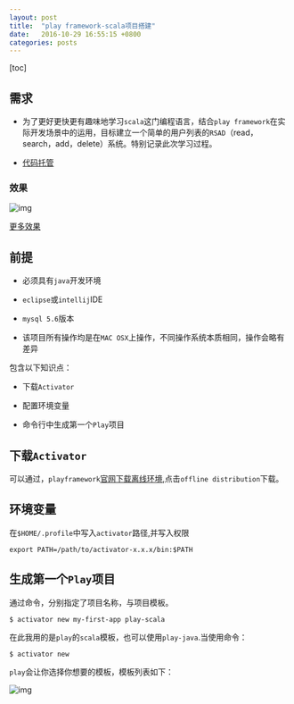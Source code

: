 ```yaml
---
layout: post
title:  "play framework-scala项目搭建"
date:   2016-10-29 16:55:15 +0800
categories: posts
---
```


[toc]
## 需求
- 为了更好更快更有趣味地学习`scala`这门编程语言，结合`play framework`在实际开发场景中的运用，目标建立一个简单的用户列表的`RSAD`（read，search，add，delete）系统。特别记录此次学习过程。

- [代码托管](https://github.com/BeAce/scala-and-playframework-userlist)

### 效果
![img](https://camo.githubusercontent.com/5ee38df9cb5155b2d6f2bad5207b65482de1929a/687474703a2f2f696d616765732d6d616e616765722e6f73732d636e2d7368616e676861692e616c6979756e63732e636f6d2f7374617469632f757365726c6973742e706e67)

[更多效果](https://github.com/BeAce/scala-and-playframework-userlist)

## 前提
- 必须具有`java`开发环境

- `eclipse`或`intellij`IDE

- `mysql 5.6`版本

- 该项目所有操作均是在`MAC OSX`上操作，不同操作系统本质相同，操作会略有差异


包含以下知识点：


- 下载`Activator`

- 配置环境变量

- 命令行中生成第一个`Play`项目


## 下载`Activator`

可以通过，`playframework`[官网下载离线环境](https://playframework.com/download),点击`offline distribution`下载。

## 环境变量

在`$HOME/.profile`中写入`activator`路径,并写入权限

```
export PATH=/path/to/activator-x.x.x/bin:$PATH
```

## 生成第一个`Play`项目

通过命令，分别指定了项目名称，与项目模板。

```
$ activator new my-first-app play-scala
```
在此我用的是`play`的`scala`模板，也可以使用`play-java`.当使用命令：

```
$ activator new
```
`play`会让你选择你想要的模板，模板列表如下：

![img](https://images-manager.oss-cn-shanghai.aliyuncs.com/static/play-scala-userlist/play-scala-1.jpg)